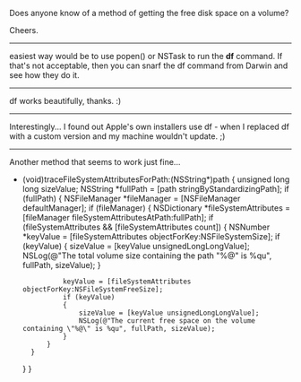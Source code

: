 Does anyone know of a method of getting the free disk space on a volume?

Cheers.

----

easiest way would be to use popen() or NSTask to run the **df** command.  If that's not acceptable, then you can snarf the df command from Darwin and see how they do it.

----

df works beautifully, thanks. :)

----

Interestingly... I found out Apple's own installers use df - when I replaced df with a custom version and my machine wouldn't update. ;)

----

Another method that seems to work just fine...

    
- (void)traceFileSystemAttributesForPath:(NSString*)path
{
    unsigned long long sizeValue;
    NSString *fullPath = [path stringByStandardizingPath];
    if (fullPath)
    {
        NSFileManager *fileManager = [NSFileManager defaultManager];
        if (fileManager)
        {
            NSDictionary *fileSystemAttributes = [fileManager fileSystemAttributesAtPath:fullPath];
            if (fileSystemAttributes && [fileSystemAttributes count])
            {
                NSNumber *keyValue = [fileSystemAttributes objectForKey:NSFileSystemSize];
                if (keyValue)
                {
                    sizeValue = [keyValue unsignedLongLongValue];
                    NSLog(@"The total volume size containing the path \"%@\" is %qu", fullPath, sizeValue);
                }
                
                keyValue = [fileSystemAttributes objectForKey:NSFileSystemFreeSize];
                if (keyValue)
                {
                    sizeValue = [keyValue unsignedLongLongValue];
                    NSLog(@"The current free space on the volume containing \"%@\" is %qu", fullPath, sizeValue);
                }
            }
        }
    }
}
